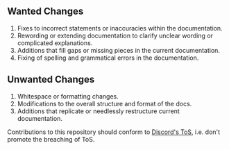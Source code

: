 ## Wanted Changes

1. Fixes to incorrect statements or inaccuracies within the documentation.
2. Rewording or extending documentation to clarify unclear wording or complicated explanations.
3. Additions that fill gaps or missing pieces in the current documentation.
4. Fixing of spelling and grammatical errors in the documentation.

## Unwanted Changes

1. Whitespace or formatting changes.
2. Modifications to the overall structure and format of the docs.
3. Additions that replicate or needlessly restructure current documentation.

Contributions to this repository should conform to [Discord's ToS](https://discord.com/terms), i.e. don't promote the breaching of ToS.
